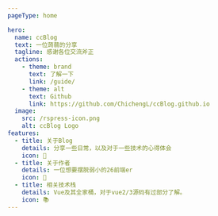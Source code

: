 ```yaml
---
pageType: home

hero:
  name: ccBlog
  text: 一位蒟蒻的分享
  tagline: 感谢各位交流斧正
  actions:
    - theme: brand
      text: 了解一下
      link: /guide/
    - theme: alt
      text: Github
      link: https://github.com/ChichengL/ccBlog.github.io
  image:
    src: /rspress-icon.png
    alt: ccBlog Logo
features:
  - title: 关于Blog
    details: 分享一些日常，以及对于一些技术的心得体会
    icon: 👋
  - title: 关于作者
    details: 一位想要摆脱弱小的26前端er
    icon: 🐒
  - title: 相关技术栈
    details: Vue及其全家桶，对于vue2/3源码有过部分了解。
    icon: 📚️
---
```

